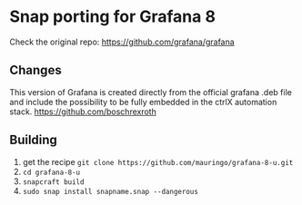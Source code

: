# Snap porting for Grafana 8

Check the original repo: https://github.com/grafana/grafana

## Changes 
This version of Grafana is created directly from the official grafana .deb file and include the possibility to be fully embedded in 
the ctrlX automation stack. https://github.com/boschrexroth


## Building 

1. get the recipe `git clone https://github.com/mauringo/grafana-8-u.git`
2. `cd grafana-8-u`
3. `snapcraft build`
4. `sudo snap install snapname.snap --dangerous`

